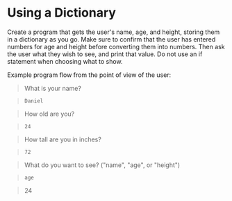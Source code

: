 # Using a Dictionary
Create a program that gets the user's name, age, and height, storing them in a dictionary as you go.
Make sure to confirm that the user has entered numbers for age and height before converting them into numbers.
Then ask the user what they wish to see, and print that value. Do not use an if statement when choosing what to show.

Example program flow from the point of view of the user:

> What is your name?

> `Daniel`

> How old are you?

> `24`

> How tall are you in inches?

> `72`

> What do you want to see? ("name", "age", or "height")

> `age`

> 24

